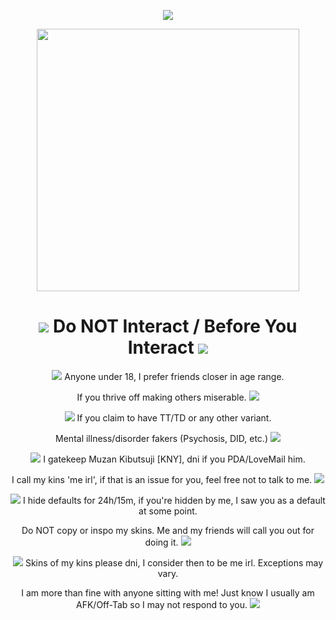 <p align="center"> <img src="https://kingcrimson.crd.co/assets/images/gallery01/27277833.gif?v=08af690c">
<p align="center">
<img src="https://cdn.discordapp.com/attachments/1094016567735492678/1126737518239420506/IMG_7379.jpg" width="420">
<h1 align="center"> <img src="https://kingcrimson.crd.co/assets/images/gallery01/444e49ad.gif?v=08af690c"> Do NOT Interact / Before You Interact <img src="https://kingcrimson.crd.co/assets/images/gallery01/6daf8e09.gif?v=08af690c"> </h1>
<p align="center">
 <img src="https://kingcrimson.crd.co/assets/images/gallery01/964e63bd.gif?v=c96189b9"> Anyone under 18, I prefer friends closer in age range. 
<p align="center">
If you thrive off making others miserable.  <img src="https://kingcrimson.crd.co/assets/images/gallery24/9994e826.gif?v=08af690c">
<p align="center">
<img src="https://kingcrimson.crd.co/assets/images/gallery15/38314204.gif?v=08af690c"> If you claim to have TT/TD or any other variant. 
<p align="center">
Mental illness/disorder fakers (Psychosis, DID, etc.) <img src="https://kingcrimson.crd.co/assets/images/gallery24/4c596172.gif?v=08af690c">
<p align="center">
<img src="https://kingcrimson.crd.co/assets/images/gallery01/8f320a22.gif?v=c96189b9"> I gatekeep Muzan Kibutsuji [KNY], dni if you PDA/LoveMail him.
<p align="center">
I call my kins 'me irl', if that is an issue for you, feel free not to talk to me. <img src="https://kingcrimson.crd.co/assets/images/gallery22/9dd087fd.gif?v=08af690c">
<p align="center">
<img src="https://kingcrimson.crd.co/assets/images/gallery01/da6dece2.gif?v=08af690c"> I hide defaults for 24h/15m, if you're hidden by me, I saw you as a default at some point.
<p align="center">
Do NOT copy or inspo my skins. Me and my friends will call you out for doing it. <img src="https://kingcrimson.crd.co/assets/images/gallery24/845d0f11.gif?v=08af690c">
<p align="center">
<img src="https://kingcrimson.crd.co/assets/images/gallery16/8f500422.gif?v=ec2840be"> Skins of my kins please dni, I consider then to be me irl. Exceptions may vary.
<p align="center">
I am more than fine with anyone sitting with me! Just know I usually am AFK/Off-Tab so I may not respond to you. <img src="https://kingcrimson.crd.co/assets/images/gallery24/8dccf749.gif?v=08af690c">
<p align="center">
</p> 
